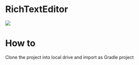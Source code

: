 # RichTextEditor



![](https://preview.ibb.co/cFsJNv/preview_two.png)

# How to

Clone the project into local drive and import as Gradle project
```

